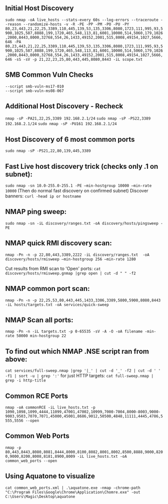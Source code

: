 Initial Host Discovery
---------------------------------------------------------------
`sudo nmap -oA live_hosts --stats-every 60s --log-errors --traceroute --reason --randomize-hosts -v -R -PE -PP -PM -PO -PU -PY 80,23,443,21,22,25,3389,110,445,139,53,135,3306,8080,1723,111,995,93,5900,1025,587,8888,199,1720,465,548,113,81,6001,10000,514,5060,179,1026,2000,8443,8000,32768,554,26,1433,49152,2001,515,8008,49154,1027,5666,646 -PA  80,23,443,21,22,25,3389,110,445,139,53,135,3306,8080,1723,111,995,93,5900,1025,587,8888,199,1720,465,548,113,81,6001,10000,514,5060,179,1026,2000,8443,8000,32768,554,26,1433,49152,2001,515,8008,49154,1027,5666,646 -sS -sV -p 21,22,23,25,80,443,445,8080,8443 -iL scope.txt`


SMB Common Vuln Checks
---------------------------------------------------------------
`--script smb-vuln-ms17-010`  
`--script smb-vuln-ms08-067`


Additional Host Discovery - Recheck
---------------------------------------------------------------

`nmap -sP -PA21,22,25,3389 192.168.2.1/24`
`sudo nmap -sP -PS22,3389 192.168.2.1/24`
`sudo nmap -sP -PU161 192.168.2.1/24` 

Host Discovery of 6 most common ports
---------------------------------------------------------------
`sudo nmap -sP -PS21,22,80,139,445,3389`


Fast Live host discovery trick (checks only .1 on subnet):
---------------------------------------------------------------
`sudo nmap -sn 10.0-255.0-255.1 -PE —min-hostgroup 10000 —min-rate 10000`
(Then do normal fast discovery on confirmed subnet)
Discover banners:
    `curl -head ip or hostname`


NMAP ping sweep:
----------------------------------------------
`sudo nmap -sn -iL discovery/ranges.txt -oA discovery/hosts/pingsweep -PE`


NMAP quick RMI discovery scan:
-------------------------------------------
`nmap -Pn -n -p 22,80,443,3389,2222 -iL discovery/ranges.txt  -oA discovery/hosts/rmisweep —min-hostgroup 256 —min-rate 1280`

Cut results from RMI scan to 'Open' ports: 
`cat discovery/hosts/rmisweep.gnmap |grep open | cut -d " " -f2`


NMAP common port scan:
--------------------------------------------------------------------------
`nmap -Pn -n -p 22,25,53,80,443,445,1433,3306,3389,5800,5900,8080,8443  -iL hosts/targets.txt -oA services/quick-sweep`


NMAP Scan all ports:
---------------------------
`nmap -Pn -n -iL targets.txt -p 0-65535 -sV -A -O -oA filename -min-rate 50000 min-hostgroup 22`


To find out which NMAP .NSE script ran from above:
--------------------------------------------------
`cat services/full-sweep.nmap |grep '|_' | cut -d '_' -f2 | cut -d ' ' -f1 | sort -u | grep ':'`
for just HTTP targets: 
`cat full-sweep.nmap | grep -i http-title`


Common RCE Ports
---------------------------------------------------------------
`nmap -oA commonRCE -iL live_hosts.txt -p 1090,1098,1099,4444,11099,47001,47002,10999,7000-7004,8000-8003,9000-9003,9503,7070,7071,45000,45001,8686,9012,50500,4848,11111,4445,4786,5555,5556 --open`


Common Web Ports
---------------------------------------------------------------
`nmap -p 80,443,8443,8080,8081,8444,8000,8100,8082,8001,8002,8500,8888,9000,8200,9000,8200,8008,8181,8900,8009 -iL live_hosts.txt -oA common_web_ports --open`


Using Aquatone to visualize
---------------------------------------------------------------
`cat common_web_ports.xml | .\aquatone.exe -nmap -chrome-path "C:\Program Files\Google\Chrome\Application\Chomre.exe" -out C:\Users\Magic\Desktop\aquatone`

